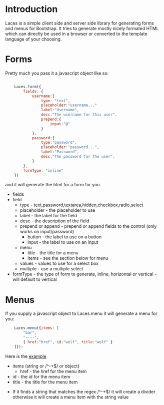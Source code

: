 Introduction
============

Laces is a simple client side and server side library for generating forms and menus for Bootstrap. It tries to generate mostly nicely formated HTML which can directly be used in a browser or converted to the template language of your choosing. 


Forms
=====

Pretty much you pass it a javascript object like so:

```javascript

	Laces.form({
		fields: {
			username:{
				type: "text",
				placeholder:"username..."
				label:"Username",
				desc:"The username for this user",
				prepend:{ 
					input:"@"
				}
			},
			password:{ 
				type:"password",
				placeholder:"password...",
				label:"Password",
				desc:"The password for the user",
			}
		},
		formType: "inline"
	})


```

and it will generate the html for a form for you. 

 * fields
  * field
    * type - text,password,textarea,hidden,checkbox,radio,select
    * placeholder - the placeholder to use 
    * label - the label for the field 
    * desc - the description of the field 
    * prepend or append - prepend or append fields to the control (only works on input/password)
      * button - the label to use on a button
      * input - the label to use on an input
    * menu
      * title - the title for a menu
      * items - see the section below for menu
    * values - values to use for a select box
    * multiple - use a multiple select
 * formType - the type of form to generate, inline, horizontal or vertical - will default to vertical

Menus
=====

If you supply a javascript object to Laces.menu it will generate a menu for you:

```Javascript
	Laces.menu({items: [
		"bar",
		"----", 
		{ href:"href", id:"wolf", title:"wolf" }
	]});
```
Here is the [example](http://htmlpreview.github.io/?https://github.com/celer/laces/blob/master/test/menu.html)


 * items (string or /^-+$/ or object)
	* href - the href for the menu item
  * id - the id for the menu item
  * title - the title for the menu item

 - If it finds a string that matches the regex /^-+$/ it will create a divider otherwise it will create a menu item with the string value




